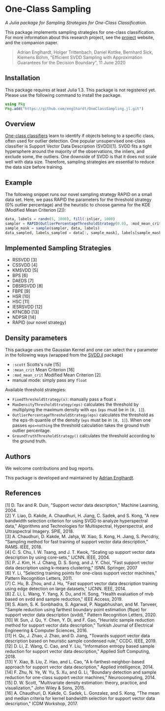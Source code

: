 # One-Class Sampling
_A Julia package for Sampling Strategies for One-Class Classification._

This package implements sampling strategies for one-class classification.
For more information about this research project, see the [project](https://www.ipd.kit.edu/ocs/) website, and the companion paper.

> Adrian Englhardt, Holger Trittenbach, Daniel Kottke, Bernhard Sick, Klemens Böhm, "Efficient SVDD Sampling with Approximation Guarantees for the Decision Boundary", 11 June 2020

## Installation
This package requires at least Julia 1.3.
This package is not registered yet. Please use the following command to install the package.
```Julia
using Pkg
Pkg.add("https://github.com/englhardt/OneClassSampling.jl.git")
```

## Overview
[One-class classifiers](https://en.wikipedia.org/wiki/One-class_classification) learn to identify if objects belong to a specific class, often used for outlier detection.
One popular unsupervised one-class classifier is Support Vector Data Description (SVDD)[1].
SVDD fits a tight hypersphere around the majority of the observations, the inliers, and exclude some, the outliers.
One downside of SVDD is that it does not scale well with data size.
Therefore, sampling strategies are essential to reduce the data size before training.

## Example

The following snippet runs our novel sampling strategy RAPID on a small data set.
Here, we pass RAPID the parameters for the threshold strategy (0% outlier percentage) and the heuristic to choose gamma for the KDE (Modified Mean Criterion [2]):
```Julia
data, labels = randn(5, 1000), fill(:inlier, 1000)
sampler = RAPID(OutlierPercentageThresholdStrategy(0.0), :mod_mean_crit)
sample_mask = sample(sampler, data, labels)
data_sampled, labels_sampled = data[:, sample_mask], labels[sample_mask]
```

## Implemented Sampling Strategies

* RSSVDD [3]
* CSSVDD [4]
* KMSVDD [5]
* BPS [6]
* DAEDS [7]
* DBSRSVDD [8]
* FBPE [9]
* HSR [10]
* HSC [11]
* IESRSVDD [12]
* KFNCBD [13]
* NDPSR [14]
* RAPID (our novel strategy)

## Density parameters

This package uses the Gaussian Kernel and one can select the γ parameter in the following ways (wrapped from the [SVDD.jl](https://github.com/englhardt/SVDD.jl) package)
* `:scott` Scotts's rule [15]
* `:mean_crit` Mean Criterion [16]
* `:mod_mean_crit` Modified Mean Criterion [2]
* manual mode: simply pass any `float`

Available threshold strategies:

* `FixedThresholdStrategy(x)`: manually pass a float `x`
* `MaxDensityThresholdStrategy(eps)` calculates the threshold by multiplying the maximum density with `eps` (`eps` must be in `[0, 1]`).
* `OutlierPercentageThresholdStrategy(eps)` calculates the threshold as the eps-th quantile of the density (`eps` must be in `[0, 1]`). When one passes `eps=nothing` the threshold calculation takes the ground truth outlier percentage.
* `GroundTruthThresholdStrategy()` calculates the threshold according to the ground truth.

## Authors
We welcome contributions and bug reports.

This package is developed and maintained by [Adrian Englhardt](https://github.com/englhardt).

## References
[1] D. Tax and R. Duin, "Support vector data description," Machine Learning, 2004.<br>
[2] Y. Liao, D. Kakde, A. Chaudhuri, H. Jiang, C. Sadek, and S. Kong, "A new bandwidth selection criterion for using SVDD to analyze hyperspectral data," Algorithms and Technologies for Multispectral, Hyperspectral, and Ultraspectral Imagery. SPIE, 2018.<br>
[3] A. Chaudhuri, D. Kakde, M. Jahja, W. Xiao, S. Kong, H. Jiang, S. Percdriy, "Sampling method for fast training of support vector data description," RAMS. IEEE, 2018.<br>
[4] C. S. Chu, I. W. Tsang, and J. T. Kwok, "Scaling up support vector data description by using core-sets," IJCNN. IEEE, 2004.<br>
[5] P. J. Kim, H. J. Chang, D. S. Song, and J. Y. Choi, "Fast support vector data description using k-means clustering," ISNN. Springer, 2007<br>
[6] Y. Li, "Selecting training points for one-class support vector machines," Pattern Recognition Letters, 2011.<br>
[7] C. Hu, B. Zhou, and J. Hu, "Fast support vector data description training using edge detection on large datasets," IJCNN. IEEE, 2014.<br>
[8] Z. Li, L. Wang, Y. Yang, X. Du, and H. Song, "Health evaluation of mvb based on svdd and sample reduction," IEEE Access, 2019.<br>
[9] S. Alam, S. K. Sonbhadra, S. Agarwal, P. Nagabhushan, and M. Tanveer, "Sample reduction using farthest boundary point estimation (fbpe) for support vector data description (svdd)," Pattern Recognition Letters, 2020.<br>
[10] W. Sun, J. Qu, Y. Chen, Y. Di, and F. Gao, "Heuristic sample reduction method for support vector data description," Turkish Journal of Electrical Engineering & Computer Sciences, 2016.<br>
[11] H. Qu, J. Zhao, J. Zhao, and D. Jiang, "Towards support vector data description based on heuristic sample condensed rule," CCDC. IEEE, 2019.<br>
[12] D. Li, Z. Wang, C. Cao, and Y. Liu, "Information entropy based sample reduction for support vector data description," Applied Soft Computing, 2018.<br>
[13] Y. Xiao, B. Liu, Z. Hao, and L. Cao, "A k-farthest-neighbor-based approach for support vector data description," Applied intelligence, 2014.<br>
[14] F. Zhu, N. Ye, W. Yu, S. Xu, and G. Li, "Boundary detection and sample reduction for one-class support vector machines," Neurocomputing, 2014.<br>
[15] D. W. Scott, "Multivariate density estimation: theory, practice, and visualization," John Wiley & Sons, 2015.<br>
[16] A. Chaudhuri, D. Kakde, C. Sadek, L. Gonzalez, and S. Kong, "The mean and median criteria for kernel bandwidth selection for support vector data description," ICDM Workshop, 2017.<br>

